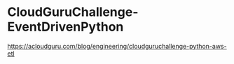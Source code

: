 # CloudGuruChallenge-EventDrivenPython
https://acloudguru.com/blog/engineering/cloudguruchallenge-python-aws-etl

